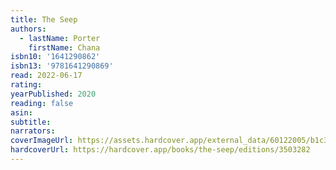 ```yaml
---
title: The Seep
authors:
  - lastName: Porter
    firstName: Chana
isbn10: '1641290862'
isbn13: '9781641290869'
read: 2022-06-17
rating:
yearPublished: 2020
reading: false
asin:
subtitle:
narrators:
coverImageUrl: https://assets.hardcover.app/external_data/60122005/b1c35b1508f9a8ad69d712f783c81fbae36d6d2f.jpeg
hardcoverUrl: https://hardcover.app/books/the-seep/editions/3503282
---
```

